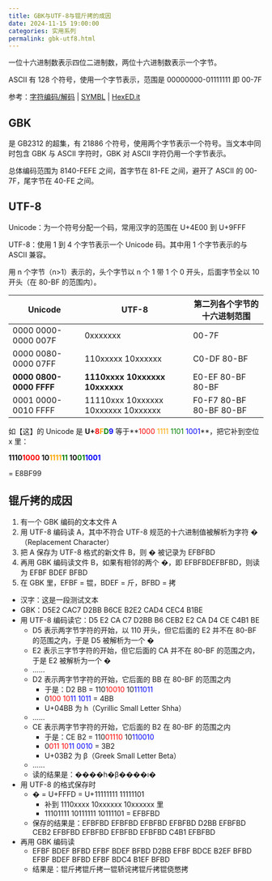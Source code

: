 ```yaml
---
title: GBK与UTF-8与锟斤拷的成因
date: 2024-11-15 19:00:00
categories: 实用系列
permalink: gbk-utf8.html
---
```


一位十六进制数表示四位二进制数，两位十六进制数表示一个字节。

ASCII 有 128 个符号，使用一个字节表示，范围是 00000000-01111111 即 00-7F

参考：[字符编码/解码](https://www.toolhelper.cn/EncodeDecode/EncodeDecode) | [SYMBL](https://symbl.cc/) | [HexED.it](https://hexed.it/)

## GBK

是 GB2312 的超集，有 21886 个符号，使用两个字节表示一个符号。当文本中同时包含 GBK 与 ASCII 字符时，GBK 对 ASCII 字符仍用一个字节表示。

总体编码范围为 8140-FEFE 之间，首字节在 81-FE 之间，避开了 ASCII 的 00-7F，尾字节在 40-FE 之间。

## UTF-8

Unicode：为一个符号分配一个码，常用汉字的范围在 U+4E00 到 U+9FFF

UTF-8：使用 1 到 4 个字节表示一个 Unicode 码。其中用 1 个字节表示的与 ASCII 兼容。

用 n 个字节（n>1）表示的，头个字节以 n 个 1 带 1 个 0 开头，后面字节全以 10 开头（在 80-BF 的范围内）。

| Unicode                 | UTF-8                               | 第二列各个字节的十六进制范围 |
| ----------------------- | ----------------------------------- | ---------------------------- |
| 0000 0000-0000 007F     | 0xxxxxxx                            | 00-7F                        |
| 0000 0080-0000 07FF     | 110xxxxx 10xxxxxx                   | C0-DF 80-BF                  |
| **0000 0800-0000 FFFF** | **1110xxxx 10xxxxxx 10xxxxxx**      | E0-EF 80-BF 80-BF            |
| 0001 0000-0010 FFFF     | 11110xxx 10xxxxxx 10xxxxxx 10xxxxxx | F0-F7 80-BF 80-BF 80-BF      |

<style>
    .r{
        color:red
    }
    .o{
        color:orange
    }
    .g{
        color:green
    }
    .b{
        color:blue
    }
</style>

如【这】的 Unicode 是 **U+<span class="r">8</span><span class="o">F</span><span class="g">D</span><span class="b">9</span>** 等于**<span class="r">1000</span>
<span class="o">1111</span>
<span class="g">1101</span>
<span class="b">1001</span>**，把它补到空位 x 里：

**1110<span class="r">1000</span>
10<span class="o">1111</span><span class="g">11</span>
10<span class="g">01</span><span class="b">1001</span>**

= E8BF99

## 锟斤拷的成因

1. 有一个 GBK 编码的文本文件 A
2. 用 UTF-8 编码读 A，其中不符合 UTF-8 规范的十六进制值被解析为字符 �（Replacement Character）
3. 把 A 保存为 UTF-8 格式的新文件 B，则 � 被记录为 EFBFBD
4. 再用 GBK 编码读文件 B，如果有相邻的两个 �，即 EFBFBDEFBFBD，则读为 EFBF BDEF BFBD
5. 在 GBK 里，EFBF = 锟，BDEF = 斤，BFBD = 拷

- 汉字：这是一段测试文本
- GBK：D5E2 CAC7 D2BB B6CE B2E2 CAD4 CEC4 B1BE
- 用 UTF-8 编码读它：D5 E2 CA C7 D2BB B6 CEB2 E2 CA D4 CE C4B1 BE
  - D5 表示两字节字符的开始，以 110 开头，但它后面的 E2 并不在 80-BF 的范围之内，于是 D5 被解析为一个 �
  - E2 表示三字节字符的开始，但它后面的 CA 并不在 80-BF 的范围之内，于是 E2 被解析为一个 �
  - ……
  - D2 表示两字节字符的开始，它后面的 BB 在 80-BF 的范围之内
    - 于是：D2 BB = 110<span class="r">10010</span> 10<span class="b">111011</span>
    - 0<span class="r">100 10</span><span class="b">11 1011</span> = 4BB
    - U+04BB 为 һ（Cyrillic Small Letter Shha）
  - ……
  - CE 表示两字节字符的开始，它后面的 B2 在 80-BF 的范围之内
    - 于是：CE B2 = 110<span class="r">01110</span> 10<span class="b">110010</span>
    - 0<span class="r">011 10</span><span class="b">11 0010</span> = 3B2
    - U+03B2 为 β（Greek Small Letter Beta）
  - ……
  - 读的结果是：����һ�β����ı�
- 用 UTF-8 的格式保存时
  - � = U+FFFD = U+11111111 11111101
    - 补到 1110xxxx 10xxxxxx 10xxxxxx 里
    - 11101111 10111111 10111101 = EFBFBD
  - 保存的结果是：EFBFBD EFBFBD EFBFBD EFBFBD D2BB EFBFBD CEB2 EFBFBD EFBFBD EFBFBD EFBFBD C4B1 EFBFBD
- 再用 GBK 编码读
  - EFBF BDEF BFBD EFBF BDEF BFBD D2BB EFBF BDCE B2EF BFBD EFBF BDEF BFBD EFBF BDC4 B1EF BFBD
  - 结果是：锟斤拷锟斤拷一锟轿诧拷锟斤拷锟侥憋拷
